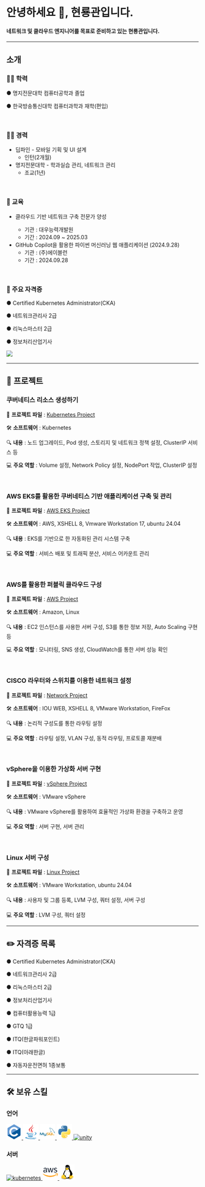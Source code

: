 # 안녕하세요 👋, 현룡관입니다.
#### 네트워크 및 클라우드 엔지니어를 목표로 준비하고 있는 현룡관입니다.

---

## 소개
### 👨‍🎓 학력
● 명지전문대학 컴퓨터공학과 졸업</p>
● 한국방송통신대학 컴퓨터과학과 재학(편입)

<br>

### 👨‍💼 경력
* 딥파인 - 모바일 기획 및 UI 설계
    * 인턴(2개월)
* 명지전문대학 - 학과실습 관리, 네트워크 관리
    * 조교(1년)

<br>

### 🧐 교육
* 클라우드 기반 네트워크 구축 전문가 양성</p>
    * 기관 : 대우능력개발원
    * 기간 : 2024.09 ~ 2025.03
* GitHub Copilot을 활용한 파이썬 머신러닝 웹 애플리케이션 (2024.9.28)
    * 기관 : (주)에이블런
    * 기간 : 2024.09.28

<br>

### 📝 주요 자격증
● Certified Kubernetes Administrator(CKA)</P>
● 네트워크관리사 2급</P>
● 리눅스마스터 2급</P>
● 정보처리산업기사
<p align="left"> <img src="https://github.com/user-attachments/assets/e90fb8da-b098-4763-8671-ead58001203f" width="150" height="auto">

---

## 📁 프로젝트

### 쿠버네티스 리소스 생성하기
  📄 **프로젝트 파일** : [Kubernetes Project](https://github.com/RyongKwan/HyunRK-Profile/blob/7823555636890896d4461db3e750ddb2ddb95aed/Kuernetes%20Project.pdf)</p>
  🛠️ **소프트웨어** : Kubernetes</p>
  🔍 **내용** : 노드 업그레이드, Pod 생성, 스토리지 및 네트워크 정책 설정, ClusterIP 서비스 등</p>
  💻 **주요 역할** : Volume 설정, Network Policy 설정, NodePort 작업, ClusterIP 설정

<br>

### AWS EKS를 활용한 쿠버네티스 기반 애플리케이션 구축 및 관리
  📄 **프로젝트 파일** : [AWS EKS Project](https://github.com/RyongKwan/HyunRK-Profile/blob/7823555636890896d4461db3e750ddb2ddb95aed/AWS%20EKS%20Project.pdf)</p>
  🛠️ **소프트웨어** : AWS, XSHELL 8, Vmware Workstation 17, ubuntu 24.04</p>
  🔍 **내용** : EKS를 기반으로 한 자동화된 관리 시스템 구축</p>
  💻 **주요 역할** : 서비스 배포 및 트래픽 분산, 서비스 어카운트 관리

<br>

### AWS를 활용한 퍼블릭 클라우드 구성
📄 **프로젝트 파일** : [AWS Project](https://github.com/RyongKwan/HyunRK-Profile/blob/aa867b9743ed4f97706170ea9fcb00749967210d/Network%20Project.pdf)</p>
🛠️ **소프트웨어** : Amazon, Linux</p>
🔍 **내용** : EC2 인스턴스를 사용한 서버 구성, S3를 통한 정보 저장, Auto Scaling 구현 등</p>
💻 **주요 역할** : 모니터링, SNS 생성, CloudWatch를 통한 서버 성능 확인

<br>

### CISCO 라우터와 스위치를 이용한 네트워크 설정
📄 **프로젝트 파일** : [Network Project](https://github.com/RyongKwan/HyunRK-Profile/blob/aa867b9743ed4f97706170ea9fcb00749967210d/Network%20Project.pdf)</p>
🛠️ **소프트웨어** : IOU WEB, XSHELL 8, VMware Workstation, FireFox</p>
🔍 **내용** : 논리적 구성도를 통한 라우팅 설정</p>
💻 **주요 역할** : 라우팅 설정, VLAN 구성, 동적 라우팅, 프로토콜 재분배

<br>

### vSphere을 이용한 가상화 서버 구현
📄 **프로젝트 파일** : [vSphere Project](https://github.com/RyongKwan/HyunRK-Profile/blob/e6ac1205e45fd41d842b7ca4a7b3b7ac17e5eda9/vSphere%20Project.pdf)</p>
🛠️ **소프트웨어** : VMware vSphere</p>
🔍 **내용** : VMware vSphere를 활용하여 효율적인 가상화 환경을 구축하고 운영</p>
💻 **주요 역할** : 서버 구현, 서버 관리

<br>

### Linux 서버 구성
📄 **프로젝트 파일** : [Linux Project](https://github.com/RyongKwan/HyunRK-Profile/blob/300c128e421c1c4f5d4108ae570946e06d09b454/Linux%20Project.pdf)</p>
🛠️ **소프트웨어** : VMware Workstation, ubuntu 24.04</p>
🔍 **내용** : 사용자 및 그룹 등록, LVM 구성, 쿼터 설정, 서버 구성</p>
💻 **주요 역할** : LVM 구성, 쿼터 설정

---

## ✏️ 자격증 목록
● Certified Kubernetes Administrator(CKA)</P>
● 네트워크관리사 2급</P>
● 리눅스마스터 2급</p>
● 정보처리산업기사</P>
● 컴퓨터활용능력 1급</P>
● GTQ 1급</P>
● ITQ(한글파워포인트)</P>
● ITQ(아래한글)</p>
● 자동자운전면허 1종보통</P>

---

## 🛠️ 보유 스킬
### 언어
<p align="left"> <a href="https://www.cprogramming.com/" target="_blank" rel="noreferrer"> <img src="https://raw.githubusercontent.com/devicons/devicon/master/icons/c/c-original.svg" alt="c" width="40" height="40"/> </a> <a href="https://www.java.com" target="_blank" rel="noreferrer"> <img src="https://raw.githubusercontent.com/devicons/devicon/master/icons/java/java-original.svg" alt="java" width="40" height="40"/> </a> <a href="https://www.mysql.com/" target="_blank" rel="noreferrer"> <img src="https://raw.githubusercontent.com/devicons/devicon/master/icons/mysql/mysql-original-wordmark.svg" alt="mysql" width="40" height="40"/> </a> <a href="https://www.python.org" target="_blank" rel="noreferrer"> <img src="https://raw.githubusercontent.com/devicons/devicon/master/icons/python/python-original.svg" alt="python" width="40" height="40"/> </a> <a href="https://unity.com/" target="_blank" rel="noreferrer"> <img src="https://www.vectorlogo.zone/logos/unity3d/unity3d-icon.svg" alt="unity" width="40" height="40"/> </a> </p>

### 서버
<p align="left"> <a href="https://kubernetes.io" target="_blank" rel="noreferrer"> <img src="https://www.vectorlogo.zone/logos/kubernetes/kubernetes-icon.svg" alt="kubernetes" width="40" height="40"/> </a> <a href="https://aws.amazon.com" target="_blank" rel="noreferrer"> <img src="https://raw.githubusercontent.com/devicons/devicon/master/icons/amazonwebservices/amazonwebservices-original-wordmark.svg" alt="aws" width="40" height="40"/> </a> <a href="https://www.linux.org/" target="_blank" rel="noreferrer"> <img src="https://raw.githubusercontent.com/devicons/devicon/master/icons/linux/linux-original.svg" alt="linux" width="40" height="40"/> </a> </p>
